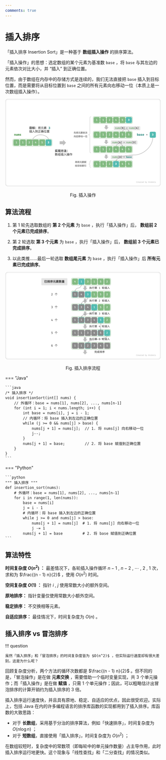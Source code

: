 ```yaml
---
comments: true
---
```


# 插入排序

「插入排序 Insertion Sort」是一种基于 **数组插入操作** 的排序算法。

「插入操作」的思想：选定数组的某个元素为基准数 `base` ，将 `base` 与其左边的元素依次对比大小，并 “插入” 到正确位置。

然而，由于数组在内存中的存储方式是连续的，我们无法直接把 `base` 插入到目标位置，而是需要将从目标位置到 `base` 之间的所有元素向右移动一位（本质上是一次数组插入操作）。

![insertion_operation](insertion_sort.assets/insertion_operation.png)

<p align="center"> Fig. 插入操作 </p>

## 算法流程

1. 第 1 轮先选取数组的 **第 2 个元素** 为 `base` ，执行「插入操作」后， **数组前 2 个元素已完成排序**。

2. 第 2 轮选取 **第 3 个元素** 为 `base` ，执行「插入操作」后， **数组前 3 个元素已完成排序**。

3. 以此类推……最后一轮选取 **数组尾元素** 为 `base` ，执行「插入操作」后 **所有元素已完成排序**。

![insertion_sort](insertion_sort.assets/insertion_sort.png)

<p align="center"> Fig. 插入排序流程 </p>

=== "Java"

    ```java
    /* 插入排序 */
    void insertionSort(int[] nums) {
        // 外循环：base = nums[1], nums[2], ..., nums[n-1]
        for (int i = 1; i < nums.length; i++) {
            int base = nums[i], j = i - 1;
            // 内循环：将 base 插入到左边的正确位置
            while (j >= 0 && nums[j] > base) {
                nums[j + 1] = nums[j];  // 1. 将 nums[j] 向右移动一位
                j--;
            }
            nums[j + 1] = base;         // 2. 将 base 赋值到正确位置
        }
    }
    ```

=== "Python"

    ```python
    """ 插入排序 """
    def insertion_sort(nums):
        # 外循环：base = nums[1], nums[2], ..., nums[n-1]
        for i in range(1, len(nums)):
            base = nums[i]
            j = i - 1
            # 内循环：将 base 插入到左边的正确位置
            while j >= 0 and nums[j] > base:
                nums[j + 1] = nums[j]  # 1. 将 nums[j] 向右移动一位
                j -= 1
            nums[j + 1] = base         # 2. 将 base 赋值到正确位置
    ```

## 算法特性

**时间复杂度 $O(n^2)$ ：** 最差情况下，各轮插入操作循环 $n - 1$ , $n-2$ , $\cdots$ , $2$ , $1$ 次，求和为 $\frac{(n - 1) n}{2}$ ，使用 $O(n^2)$ 时间。

**空间复杂度 $O(1)$ ：** 指针 $i$ , $j$ 使用常数大小的额外空间。

**原地排序：** 指针变量仅使用常数大小额外空间。

**稳定排序：** 不交换相等元素。

**自适应排序：** 最佳情况下，时间复杂度为 $O(n)$  。

## 插入排序 vs 冒泡排序

!!! question

    虽然「插入排序」和「冒泡排序」的时间复杂度皆为 $O(n^2)$ ，但实际运行速度却有很大差别，这是为什么呢？

回顾复杂度分析，两个方法的循环次数都是 $\frac{(n - 1) n}{2}$ 。但不同的是，「冒泡操作」是在做 **元素交换** ，需要借助一个临时变量实现，共 3 个单元操作；而「插入操作」是在做 **赋值** ，只需 1 个单元操作；因此，可以粗略估计出冒泡排序的计算开销约为插入排序的 3 倍。

插入排序运行速度快，并且具有原地、稳定、自适应的优点，因此很受欢迎。实际上，包括 Java 在内的许多编程语言的排序库函数的实现都用到了插入排序。库函数的大致思路：

- 对于 **长数组**，采用基于分治的排序算法，例如「快速排序」，时间复杂度为 $O(n \log n)$ ；
- 对于 **短数组**，直接使用「插入排序」，时间复杂度为 $O(n^2)$ ；

在数组较短时，复杂度中的常数项（即每轮中的单元操作数量）占主导作用，此时插入排序运行地更快。这个现象与「线性查找」和「二分查找」的情况类似。
